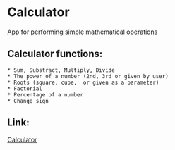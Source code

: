 # Calculator
App for performing simple mathematical operations

## Calculator functions:
    * Sum, Substract, Multiply, Divide
    * The power of a number (2nd, 3rd or given by user)
    * Roots (square, cube,  or given as a parameter)
    * Factorial
    * Percentage of a number
    * Change sign
## Link: 
   [Calculator](https://my-calculator-647f3a.netlify.app/ "Open calculator")
 


